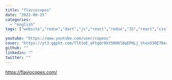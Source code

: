 ```yaml
---
title: "flaviocopes"
date: "2022-08-25"
categories:
  - "english"
tags: ["website","redux","dart","js","react","redux","JS","react","css","PHP","pin"]

youtube: "https://www.youtube.com/user/copesc"
cover: "https://yt3.ggpht.com/TlXJoE_aFtgQr8kY5RH9lBqEPNLj_VtexU3OE7Bxaqdjjcsqk0gjRKEUbGJajtjlUrE1afeg=s48-c-k-c0x00ffffff-no-rj"
github: ""
linkedin: ""
twitter: ""
---
```




https://flaviocopes.com/
